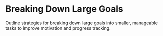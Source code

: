 # Breaking Down Large Goals

Outline strategies for breaking down large goals into smaller, manageable tasks to improve motivation and progress tracking.